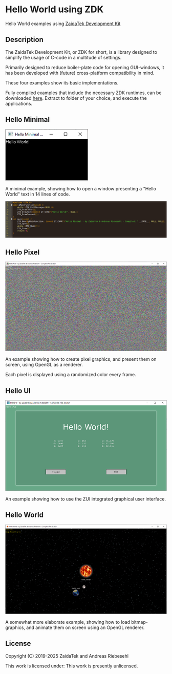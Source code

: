 # Hello World using ZDK



Hello World examples using [ZaidaTek Development Kit](https://github.com/ZaidaTek/ZDK)



## Description

The ZaidaTek Development Kit, or ZDK for short, is a library designed to simplify the usage of C-code in a multitude of settings.

Primarily designed to reduce boiler-plate code for opening GUI-windows, it has been developed with (future) cross-platform compatibility in mind.

These four examples show its basic implementations.

Fully compiled examples that include the necessary ZDK runtimes, can be downloaded [here](https://github.com/ariebesehl/HelloWorld/raw/main/__latest.zip). Extract to folder of your choice, and execute the applications.


## Hello Minimal

![](https://raw.githubusercontent.com/ariebesehl/HelloWorld/main/doc/__screenshot-minimal-1.png)

A minimal example, showing how to open a window presenting a "Hello World" text in 14 lines of code.

![](https://raw.githubusercontent.com/ariebesehl/HelloWorld/main/doc/__screenshot-minimal-2.png)


## Hello Pixel

![](https://raw.githubusercontent.com/ariebesehl/HelloWorld/main/doc/__screenshot-pixel.png)

An example showing how to create pixel graphics, and present them on screen, using OpenGL as a renderer.

Each pixel is displayed using a randomized color every frame.


## Hello UI

![](https://raw.githubusercontent.com/ariebesehl/HelloWorld/main/doc/__screenshot-ui.png)

An example showing how to use the ZUI integrated graphical user interface.


## Hello World

![](https://raw.githubusercontent.com/ariebesehl/HelloWorld/main/doc/__screenshot-world.png)

A somewhat more elaborate example, showing how to load bitmap-graphics, and animate them on screen using an OpenGL renderer.


## License

Copyright (C) 2019-2025 ZaidaTek and Andreas Riebesehl

This work is licensed under: This work is presently unlicensed.
